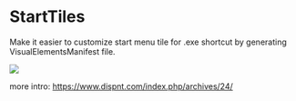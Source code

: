 # StartTiles
Make it easier to customize start menu tile for .exe shortcut by generating VisualElementsManifest file.


![](https://wx1.sinaimg.cn/large/69590277gy1fr59x8lqe4g20gy08yqgn.gif)



more intro: https://www.dispnt.com/index.php/archives/24/
